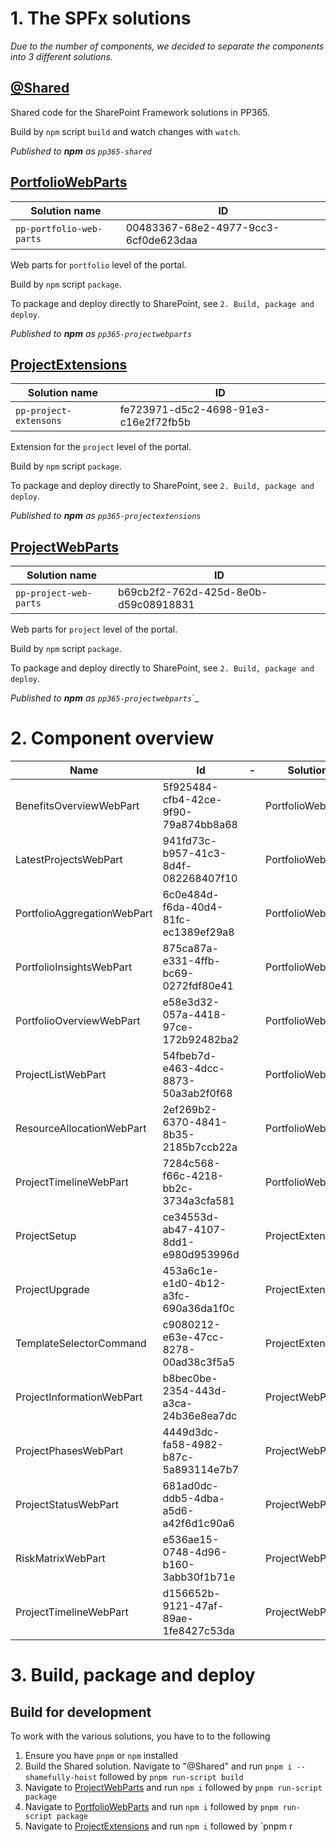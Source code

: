 # 1. The SPFx solutions

_Due to the number of components, we decided to separate the components into 3 different solutions._

## [@Shared](./@Shared/README.md)

Shared code for the SharePoint Framework solutions in PP365.

Build by `npm` script `build` and watch changes with `watch`.

_Published to **npm** as `pp365-shared`_

## [PortfolioWebParts](./PortfolioWebParts/README.md)

| Solution name            | ID                                   |
| ------------------------ | ------------------------------------ |
| `pp-portfolio-web-parts` | 00483367-68e2-4977-9cc3-6cf0de623daa |



Web parts for `portfolio` level of the portal.

Build by `npm` script `package`.

To package and deploy directly to SharePoint, see `2. Build, package and deploy`.

_Published to **npm** as `pp365-projectwebparts`_

## [ProjectExtensions](./ProjectExtensions/README.md)

| Solution name          | ID                                   |
| ---------------------- | ------------------------------------ |
| `pp-project-extensons` | fe723971-d5c2-4698-91e3-c16e2f72fb5b |



Extension for the `project` level of the portal.

Build by `npm` script `package`.

To package and deploy directly to SharePoint, see `2. Build, package and deploy`.

_Published to **npm** as `pp365-projectextensions`_

## [ProjectWebParts](./ProjectWebParts/README.md)

| Solution name          | ID                                   |
| ---------------------- | ------------------------------------ |
| `pp-project-web-parts` | b69cb2f2-762d-425d-8e0b-d59c08918831 |



Web parts for `project` level of the portal.

Build by `npm` script `package`.

To package and deploy directly to SharePoint, see `2. Build, package and deploy`.

_Published to **npm** as `pp365-projectwebparts`_`_

# 2. Component overview

| Name                        | Id                                   | -   | Solution          |
| --------------------------- | ------------------------------------ | --- | ----------------- |
| BenefitsOverviewWebPart     | 5f925484-cfb4-42ce-9f90-79a874bb8a68 |     | PortfolioWebParts |
| LatestProjectsWebPart       | 941fd73c-b957-41c3-8d4f-082268407f10 |     | PortfolioWebParts |
| PortfolioAggregationWebPart | 6c0e484d-f6da-40d4-81fc-ec1389ef29a8 |     | PortfolioWebParts |
| PortfolioInsightsWebPart    | 875ca87a-e331-4ffb-bc69-0272fdf80e41 |     | PortfolioWebParts |
| PortfolioOverviewWebPart    | e58e3d32-057a-4418-97ce-172b92482ba2 |     | PortfolioWebParts |
| ProjectListWebPart          | 54fbeb7d-e463-4dcc-8873-50a3ab2f0f68 |     | PortfolioWebParts |
| ResourceAllocationWebPart   | 2ef269b2-6370-4841-8b35-2185b7ccb22a |     | PortfolioWebParts |
| ProjectTimelineWebPart      | 7284c568-f66c-4218-bb2c-3734a3cfa581 |     | PortfolioWebParts |
| ProjectSetup                | ce34553d-ab47-4107-8dd1-e980d953996d |     | ProjectExtensions |
| ProjectUpgrade              | 453a6c1e-e1d0-4b12-a3fc-690a36da1f0c |     | ProjectExtensions |
| TemplateSelectorCommand     | c9080212-e63e-47cc-8278-00ad38c3f5a5 |     | ProjectExtensions |
| ProjectInformationWebPart   | b8bec0be-2354-443d-a3ca-24b36e8ea7dc |     | ProjectWebParts   |
| ProjectPhasesWebPart        | 4449d3dc-fa58-4982-b87c-5a893114e7b7 |     | ProjectWebParts   |
| ProjectStatusWebPart        | 681ad0dc-ddb5-4dba-a5d6-a42f6d1c90a6 |     | ProjectWebParts   |
| RiskMatrixWebPart           | e536ae15-0748-4d96-b160-3abb30f1b71e |     | ProjectWebParts   |
| ProjectTimelineWebPart      | d156652b-9121-47af-89ae-1fe8427c53da |     | ProjectWebParts   |

# 3. Build, package and deploy

## Build for development

To work with the various solutions, you have to to the following

1. Ensure you have `pnpm` or `npm` installed
2. Build the Shared solution. Navigate to "@Shared" and run `pnpm i --shamefully-hoist` followed by `pnpm run-script build`
3. Navigate to [ProjectWebParts](./ProjectWebParts) and run `npm i` followed by `pnpm run-script package`
4. Navigate to [PortfolioWebParts](./PortfolioWebParts) and run `npm i` followed by `pnpm run-script package`
5. Navigate to [ProjectExtensions](./ProjectExtensions) and run `npm i` followed by `pnpm r